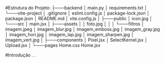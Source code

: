 #Estrutura do Projeto:
├───backend
│       main.py
│       requirements.txt
│
└───vite-project
    │   .gitignore
    │   eslint.config.js
    │   package-lock.json
    │   package.json
    │   README.md
    │   vite.config.js
    │
    ├───public
    │       icon.jpg
    │
    └───src
        │   main.jsx
        │
        ├───assets
        │   │   foto.jpg
        │   │
        │   └───filtros
        │           imagem.jpeg
        │           imagem_blur.jpg
        │           imagem_emboss.jpg
        │           imagem_gray.jpg
        │           imagem_hori.jpg
        │           imagem_lap.jpg
        │           imagem_sharpen.jpg
        │           imagem_vert.jpg
        │
        ├───components
        │       Pixel.jsx
        │       SelectKernel.jsx
        │       Upload.jsx
        │
        └───pages
                Home.css
                Home.jsx

#Introdução
.
.
